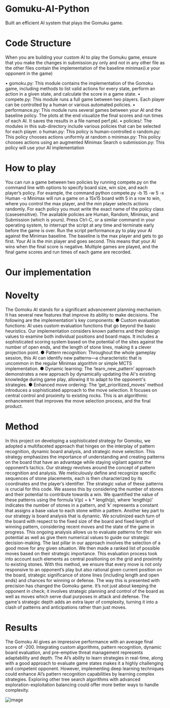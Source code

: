 # Gomuku-AI-Python

Built an efficient AI system that plays the Gomuku game.

# Code Structure

When you are building your custom AI to play the Gomuku game, ensure that you make the changes in submission.py only and not in any other file as the other files contain the implementation of the baseline minimax(i.e your opponent in the game)

• gomoku.py: This module contains the implementation of the Gomoku game, including methods to
list valid actions for every state, perform an action in a given state, and calculate the score in a game state.
• compete.py: This module runs a full game between two players. Each player can be controlled by a human or various automated policies.
• performance.py: This module runs several games between your AI and the baseline policy. The
plots at the end visualize the final scores and run times of each AI. It saves the results in a file named perf.pkl.
• policies/: The modules in this sub-directory include various policies that can be selected for each
player.
o human.py: This policy is human-controlled
o random.py: This policy chooses actions uniformly at random
o minimax.py: This policy chooses actions using an augmented Minimax Search
o submission.py: This policy will use your AI implementation

# How to play

You can run a game between two policies by running compete.py on the command line with options to specify board size, win size, and each player’s policy. For example, the command
python compete.py -b 15 -w 5 -x Human -o Minimax
will run a game on a 15x15 board with 5 in a row to win, where you control the max player, and the min player selects actions randomly. For each policy you must write the exact name of the policy class (casesensitive). The available policies are Human, Random, Minimax, and Submission (which is yours). Press Ctrl-C, or a similar command in your operating system, to interrupt the script at any time and terminate early before the game is over.
Run the script performance.py to play your AI against the Minimax baseline. The baseline is the max player and gets to go first. Your AI is the min player and goes second. This means that your AI wins when the final score is negative. Multiple games are played, and the final game scores and run times of each game are recorded. 

# Our implementation

# Novelty

The Gomoku AI stands for a significant advancement planning mechanism. It has several new features that improve its ability to make decisions. The following are the implementation's key components:
● Custom evaluation functions: AI uses custom evaluation functions that go beyond the basic heuristics. Our implementation considers known patterns and their design values to examine both individual positions and board maps. It includes a sophisticated scoring system based on the potential of the sites against the number of open ends, and the length of stone lines, making it a clever projection point.
● Pattern recognition: Throughout the whole gameplay session, this AI can identify new patterns—a characteristic that is uncommon in the regular Minimax algorithm or simple MCTS implementation.
● Dynamic learning: The ‘learn_new_pattern’ approach demonstrates a new approach by dynamically updating the AI's existing knowledge during game play, allowing it to adapt to the opponent's strategies.
● Enhanced move ordering: The ‘get_prioritized_moves’ method introduces a sophisticated approach to the move selection. It focuses on central control and proximity to existing rocks. This is an algorithmic enhancement that improves the move selection process, and the final product.

# Method

In this project on developing a sophisticated strategy for Gomoku, we adopted a multifaceted approach that hinges on the interplay of pattern recognition, dynamic board analysis, and strategic move selection. This strategy emphasizes the importance of understanding and creating patterns on the board that have an advantage while staying vigilant against the opponent’s
tactics.
Our strategy revolves around the concept of pattern recognition and analysis. We meticulously define and recognize specific sequences of stone placements, each is then characterized by its coordinates and the player’s identifier. The strategic value of these patterns is crucial for this code. We assess this by considering the number of stones and their potential to contribute towards a win. We quantified the value of these patterns using the formula V(p) = k * length(p), where ‘length(p)’ indicates the number of stones in a pattern, and ‘k’ represents a constant that assigns a base value to each stone within a pattern.
Another key part to our strategy is board analysis that is dynamic. We scrutinized each turn of the board with respect to the fixed size of the board and fixed length of winning pattern, considering recent moves and the state of the game in progress. This ongoing analysis allows us to evaluate patterns for their win potential as well as give them numerical values to guide our strategic decision-making.
The last pillar in our approach involves the selection of a good move for any given situation. We then made a ranked list of possible moves based on their strategic importance. This evaluation process took into account such elements as central positioning on the grid and proximity to existing stones. With this method, we ensure that every move is not only responsive to an opponent’s play but also rational given current position on the board, strategic significance of stone lines (including length and open ends) and chances for winning or defense.
The way this is presented with precision has changed the Gomoku game. It’s not just about
keeping the opponent in check; it involves strategic planning and control of the board as well as moves which serve dual purposes in attack and defense. The game's strategic depth adds an extra layer of complexity, turning it into a clash of patterns and anticipations rather than just moves.

# Results

The Gomoku AI gives an impressive performance with an average final score of -200. Integrating custom algorithms, pattern recognition, dynamic board evaluation, and pre-emptive threat management represents adaptability and depth. The AI’s ability to learn strategies in real-time, along with a good approach to evaluate game states makes it a highly challenging and competent opponent.
However, implementing deep learning techniques could enhance AI’s pattern recognition capabilities by learning complex strategies. Exploring other tree search algorithms with advanced exploration-exploitation balancing could offer more better ways to handle complexity.

 ![image](https://github.com/jasmine071998/Gomuku-AI-Python/assets/43840262/7962b8bd-c67e-41bf-a03f-4b4ab9feef2c)
